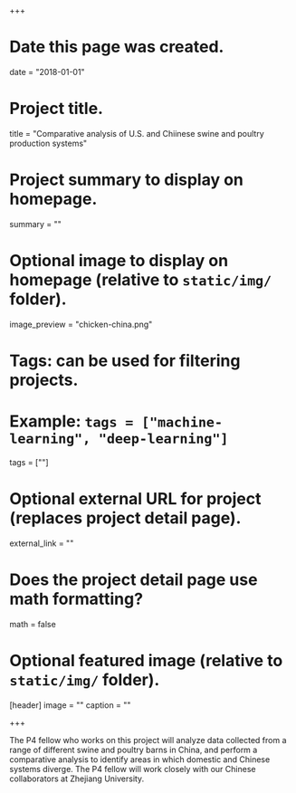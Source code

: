 +++
# Date this page was created.
date = "2018-01-01"

# Project title.
title = "Comparative analysis of U.S. and Chiinese swine and poultry production systems"

# Project summary to display on homepage.
summary = ""

# Optional image to display on homepage (relative to `static/img/` folder).
image_preview = "chicken-china.png"

# Tags: can be used for filtering projects.
# Example: `tags = ["machine-learning", "deep-learning"]`
tags = [""]

# Optional external URL for project (replaces project detail page).
external_link = ""

# Does the project detail page use math formatting?
math = false

# Optional featured image (relative to `static/img/` folder).
[header]
image = ""
caption = ""

+++

The P4 fellow who works on this project will analyze data collected from a range of different swine and poultry barns in China, and perform a comparative analysis to identify areas in which domestic and Chinese systems diverge. The P4 fellow will work closely with our Chinese collaborators at Zhejiang University.